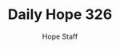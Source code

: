 ---
image: /assets/img/daily-hope-default-artwork.png
title: Daily Hope 326
number: 326
categories:
  - Daily Hope
author: Hope Staff
notes: Daily Hope 326
embed: >-
  <iframe style="border-radius:12px" src="https://open.spotify.com/embed/episode/5BhrkJztZMczVwtT5ApJU2?utm_source=generator" width="100%" height="352" frameBorder="0" allowfullscreen="" allow="autoplay; clipboard-write; encrypted-media; fullscreen; picture-in-picture" loading="lazy"></iframe>
---